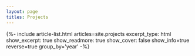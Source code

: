 ```yaml
---
layout: page
titles: Projects
---
```


<div class="js-result layout--archive__result d-none">
  {%- include article-list.html articles=site.projects excerpt_type: html show_excerpt: true show_readmore: true show_cover: false show_info=true reverse=true group_by='year' -%}
</div>